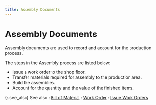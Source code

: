 ```yaml
---
title: Assembly Documents
---
```


# Assembly Documents


Assembly documents are used to record and account for the production  process.


The steps in the Assembly process are listed below:

- Issue a work  order to the shop floor.
- Transfer materials  required for assembly to the production area.
- Build the assemblies.
- Account for  the quantity and the value of the finished items.



{:.see_also}
See also
: [Bill  of Material]({{site.bp_baseurl}}/docs/sys/asm/bill_of_material_businesss_process_in_everest_content.html)
: [Work  Order]({{site.bp_baseurl}}/docs/sys/asm/work_order_businesss_process_in_everest_content.html)
: [Issue  Work Orders]({{site.bp_baseurl}}/docs/sys/asm/issue_work_orders_businesss_process_in_everest_content.html)
